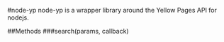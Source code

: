 #node-yp
node-yp is a wrapper library around the Yellow Pages API for nodejs.

##Methods
###search(params, callback)